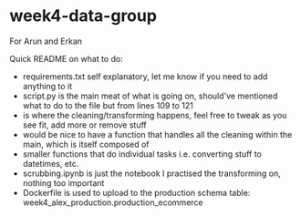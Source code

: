# week4-data-group
For Arun and Erkan

Quick README on what to do:
- requirements.txt self explanatory, let me know if you need to add anything to it
- script.py is the main meat of what is going on, should've mentioned what to do to the file but from lines 109 to 121
- is where the cleaning/transforming happens, feel free to tweak as you see fit, add more or remove stuff
- would be nice to have a function that handles all the cleaning within the main, which is itself composed of
- smaller functions that do individual tasks i.e. converting stuff to datetimes, etc.
- scrubbing.ipynb is just the notebook I practised the transforming on, nothing too important
- Dockerfile is used to upload to the production schema table: week4_alex_production.production_ecommerce
